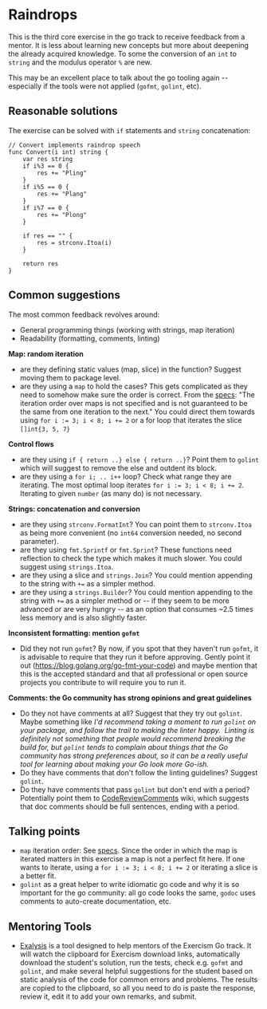# Raindrops

This is the third core exercise in the go track to receive feedback from a mentor. It is less about learning new concepts but more about deepening the already acquired knowledge. To some the conversion of an `int` to `string` and the modulus operator `%` are new.

This may be an excellent place to talk about the go tooling again -- especially if the tools were not applied (`gofmt`, `golint`, etc).

## Reasonable solutions

The exercise can be solved with `if` statements and `string` concatenation:


```
// Convert implements raindrop speech
func Convert(i int) string {
	var res string
	if i%3 == 0 {
		res += "Pling"
	}
	if i%5 == 0 {
		res += "Plang"
	}
	if i%7 == 0 {
		res += "Plong"
	}

	if res == "" {
		res = strconv.Itoa(i)
	}

	return res
}
```

## Common suggestions

The most common feedback revolves around:

* General programming things (working with strings, map iteration)
* Readability (formatting, comments, linting)

**Map: random iteration** 
* are they defining static values (map, slice) in the function? Suggest moving them to package level.
* are they using a `map` to hold the cases? This gets complicated as they need to somehow make sure the order is correct. From the [specs](https://golang.org/ref/spec#For_statements): "The iteration order over maps is not specified and is not guaranteed to be the same from one iteration to the next." You could direct them towards using `for i := 3; i < 8; i += 2` or a for loop that iterates the slice `[]int{3, 5, 7}`

**Control flows**
* are they using `if { return ..} else { return ..}`? Point them to `golint` which will suggest to remove the else and outdent its block.
* are they using a `for i; .. i++` loop? Check what range they are iterating. The most optimal loop iterates `for i := 3; i < 8; i += 2`. Iterating to given `number` (as many do) is not necessary.

**Strings: concatenation and conversion**
* are they using `strconv.FormatInt`? You can point them to `strconv.Itoa` as being more convenient (no `int64` conversion needed, no second parameter).
* are they using `fmt.Sprintf` or `fmt.Sprint`? These functions need reflection to check the type which makes it much slower. You could suggest using `strings.Itoa`.
* are they using a slice and `strings.Join`? You could mention appending to the string with `+=` as a simpler method.
* are they using a `strings.Builder`? You could mention appending to the string with `+=` as a simpler method or -- if they seem to be more advanced or are very hungry -- as an option that consumes ~2.5 times less memory and is also slightly faster.

**Inconsistent formatting: mention `gofmt`**
* Did they not run `gofmt`? By now, if you spot that they haven't run `gofmt`, it is advisable to require that they run it before approving.  Gently point it out (https://blog.golang.org/go-fmt-your-code) and maybe mention that this is the accepted standard and that all professional or open source projects you contribute to will require you to run it.

**Comments: the Go community has strong opinions and great guidelines**
* Do they not have comments at all? Suggest that they try out `golint`. Maybe something like _I'd recommend taking a moment to run `golint` on your package, and follow the trail to making the linter happy.  Linting is definitely not something that people would recommend breaking the build for, but `golint` tends to complain about things that the Go community has strong preferences about, so it can be a really useful tool for learning about making your Go look more Go-ish._
* Do they have comments that don't follow the linting guidelines? Suggest `golint`.
* Do they have comments that pass `golint` but don't end with a period? Potentially point them to [CodeReviewComments](https://github.com/golang/go/wiki/CodeReviewComments#comment-sentences) wiki, which suggests that doc comments should be full sentences, ending with a period.

## Talking points

* `map` iteration order: See [specs](https://golang.org/ref/spec#For_statements). Since the order in which the map is iterated matters in this exercise a map is not a perfect fit here. If one wants to iterate, using a `for i := 3; i < 8; i += 2` or iterating a slice is a better fit.
* `golint` as a great helper to write idiomatic go code and why it is so important for the go community: all go code looks the same, `godoc` uses comments to auto-create documentation, etc.

## Mentoring Tools

* [Exalysis](https://github.com/exercism/exalysis) is a tool designed to help mentors of the Exercism Go track. It will watch the clipboard for Exercism download links, automatically download the student's solution, run the tests, check e.g. `gofmt` and `golint`, and make several helpful suggestions for the student based on static analysis of the code for common errors and problems. The results are copied to the clipboard, so all you need to do is paste the response, review it, edit it to add your own remarks, and submit.
